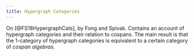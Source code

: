 ```yaml
---
title: Hypergraph Categories
---
```

On [@FS18HypergraphCats], by Fong and Spivak. Contains an account of
hypergraph categories and their relation to cospans. The main result is
that the $1$-category of hypergraph categories is equivalent to a
certain category of *cospan algebras*.
